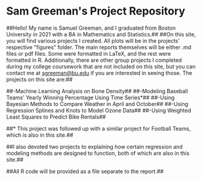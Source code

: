 # Sam Greeman's Project Repository

##Hello! My name is Samuel Greeman, and I graduated from Boston University in 2021 with a BA in Mathematics and Statistics.##
##On this site, you will find various projects I created. All plots will be in the projects' respective "figures" folder. The main reports themselves will be either .md files or pdf files. Some were formatted in LaTeX, and the rest were formatted in R. Additionally, there are other group projects I completed during my college coursework that are not included on this site, but you can contact me at sgreeman@bu.edu if you are interested in seeing those. The projects on this site are:##

##-Machine Learning Analysis on Bone Density##
##-Modeling Baseball Teams' Yearly Winning Percentage Using Time Series*##
##-Using Bayesian Methods to Compare Weather in April and October##
##-Using Regression Splines and Knots to Model Ozone Data##
##-Using Weighted Least Squares to Predict Bike Rentals##

##* This project was followed up with a similar project for Football Teams, which is also in this site.##

##I also devoted two projects to explaining how certain regression and modeling methods are designed to function, both of which are also in this site.##

##All R code will be provided as a file separate to the report.##
